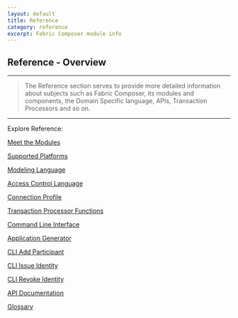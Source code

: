 ```yaml
---
layout: default
title: Reference
category: reference
excerpt: Fabric Composer module info
---
```


## Reference - Overview

---

>The Reference section serves to provide more detailed information about subjects such as Fabric Composer, its modules and components, the Domain Specific language, APIs, Transaction Processors and so on.

---

Explore Reference:

[Meet the Modules]({{site.baseurl}}/reference/MeetTheModules.html )

[Supported Platforms]({{site.baseurl}}/reference/platforms.html )

[Modeling Language]({{site.baseurl}}/reference/cto_language.html )

[Access Control Language]({{site.baseurl}}/reference/acl_language.html )

[Connection Profile]({{site.baseurl}}reference/connectionprofile.html )

[Transaction Processor Functions]({{site.baseurl}}/reference/js_scripts.html )

[Command Line Interface]({{site.baseurl}}/reference/commands.html )

[Application Generator]({{site.baseurl}}/reference/concerto.generator.tests.html )

[CLI Add Participant]({{site.baseurl}}/reference/concerto.participant.add.html )

[CLI Issue Identity ]({{site.baseurl}}/reference/concerto.identity.issue.html )

[CLI Revoke Identity]({{site.baseurl}}/reference/concerto.identity.revoke.html  )

[API Documentation]({{site.baseurl}}/jsdoc/develop/index.html )

[Glossary]({{site.baseurl}}/reference/glossary.html )
